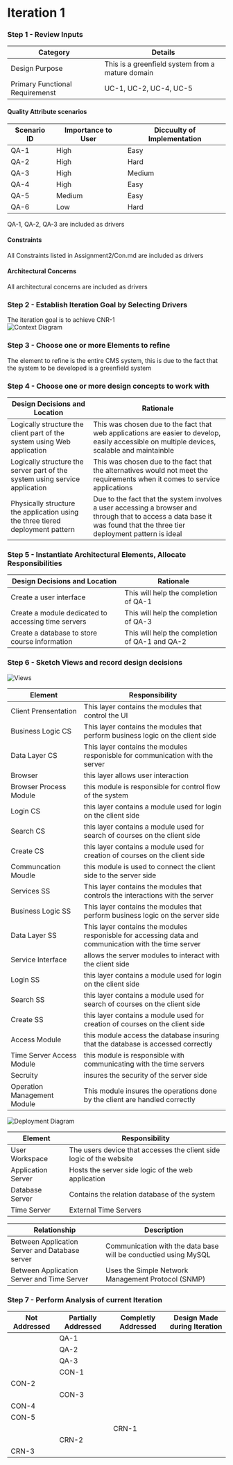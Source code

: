 # Iteration 1
### Step 1 - Review Inputs
| Category | Details |
|---|---|
| Design Purpose | This is a greenfield system from a mature domain |
| Primary Functional Requiremenst | UC-1, UC-2, UC-4, UC-5 |
#### Quality Attribute scenarios
|Scenario ID| Importance to User| Diccuulty of Implementation|
|---|---|---|
|QA-1|High|Easy|
|QA-2|High|Hard|
|QA-3|High|Medium|
|QA-4|High|Easy|
|QA-5|Medium|Easy|
|QA-6|Low|Hard|

QA-1, QA-2, QA-3 are included as drivers
#### Constraints
All Constraints listed in Assignment2/Con.md are included as drivers
#### Architectural Concerns
All architectural concerns are included as drivers
### Step 2 - Establish Iteration Goal by Selecting Drivers
The iteration goal is to achieve CNR-1  
![Context Diagram](https://github.com/SOFE3650F18/project-group-24/blob/master/Iteration%201/Context%20Diagram%20for%20CM%20system.PNG)

### Step 3 - Choose one or more Elements to refine
The element to refine is the entire CMS system, this is due to the fact that the system to be developed is a greenfield system

### Step 4 - Choose one or more design concepts to work with
| Design Decisions and Location | Rationale |
|---|---|
| Logically structure the client part of the system using Web application |This was chosen due to the fact that web applications are easier to develop, easily accessible on multiple devices, scalable and maintainble  |
| Logically structure the server part of the system using service application | This was chosen due to the fact that the alternatives would not meet the requirements when it comes to service applications  |
| Physically structure the application using the three tiered deployment pattern | Due to the fact that the system involves a user accessing a browser and through that to access a data base it was found that the three tier deployment pattern is ideal |

### Step 5 - Instantiate Architectural Elements, Allocate Responsibilities
| Design Decisions and Location | Rationale |
|---|---|
| Create a user interface | This will help the completion of QA-1 |
| Create a module dedicated to accessing time servers | This will help the completion of QA-3 |
| Create a database to store course information | This will help the completion of QA-1 and QA-2 |

### Step 6 - Sketch Views and record design decisions
![Views](https://github.com/SOFE3650F18/project-group-24/blob/master/Iteration%201/Layer.png)

| Element | Responsibility |
|---|---|
|Client Prensentation|This layer contains the modules that control the UI|
|Business Logic CS|This layer contains the modules that perform business logic on the client side|
|Data Layer CS|This layer contains the modules responisble for communication with the server|
|Browser| this layer allows user interaction |
|Browser Process Module| this module is responsible for control flow of the system |
|Login CS| this layer contains a module used for login on the client side |
|Search CS| this layer contains a module used for search of courses on the client side |
|Create CS| this layer contains a module used for creation of courses on the client side |
|Communcation Moudle| this module is used to connect the client side to the server side |
|Services SS|This layer contains the modules that controls the interactions with the server|
|Business Logic SS|This layer contains the modules that perform business logic on the server side|
|Data Layer SS|This layer contains the modules responisble for accessing data and communication with the time server|
|Service Interface| allows the server modules to interact with the client side |
|Login SS| this layer contains a module used for login on the client side |
|Search SS| this layer contains a module used for search of courses on the client side |
|Create SS| this layer contains a module used for creation of courses on the client side |
|Access Module| this module access the database insuring that the database is accessed correctly |
|Time Server Access Module| this module is responsible with communicating with the time servers |
|Secruity| insures the security of the server side |
|Operation Management Module| This module insures the operations done by the client are handled correctly |

![Deployment Diagram](https://github.com/SOFE3650F18/project-group-24/blob/master/Iteration%201/Deploy.png)

| Element | Responsibility |
|---|---|
|User Workspace| The users device that accesses the client side logic of the website|
|Application Server|Hosts the server side logic of the web application|
|Database Server| Contains the relation database of the system|
|Time Server| External Time Servers|

| Relationship | Description |
|---|---|
| Between Application Server and Database server|  Communication with the data base will be conductied using MySQL|
|Between Application Server and Time Server| Uses the Simple Network Management Protocol (SNMP) | 


### Step 7 - Perform Analysis of current Iteration

|Not Addressed| Partially Addressed|Completly Addressed|Design Made during Iteration|
|---|---|---|---|
|  | QA-1 |  |  |
|  | QA-2 |  |  |
|  | QA-3 |  |  |
|  | CON-1 |  |  |
| CON-2 |  |  |  |
|  | CON-3 |  |  |
| CON-4 |  |  |  |
| CON-5 |  |  |  |
|  |  | CRN-1 |  |
|  | CRN-2 |  |  |
| CRN-3 |  |  |  |
